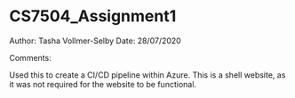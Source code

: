 # CS7504_Assignment1

Author: Tasha Vollmer-Selby
Date:   28/07/2020

Comments:

Used this to create a CI/CD pipeline within Azure. 
This is a shell website, as it was not required for the website to be functional. 
